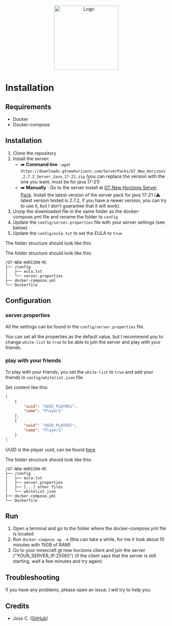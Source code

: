 <div align="center" style="margin-top: 20px;">
  <img src="https://www.gtnewhorizons.com/images/big_gnd.webp" alt="Logo" width="auto" height="200">
</div>

# Installation

## Requirements

- Docker
- Docker-compose

## Installation

1. Clone the repository
2. Install the server:
    - ➡️ **Command line** : `wget https://downloads.gtnewhorizons.com/ServerPacks/GT_New_Horizons_2.7.2_Server_Java_17-21.zip` (you can replace the version with the one you want, must be for java 17-21)
    - ➡️ **Manually** : Go to the server install at [GT New Horizons Server Pack](https://downloads.gtnewhorizons.com/ServerPacks/). Install the latest version of the server pack for java 17-21 (⚠️ latest version tested is 2.7.2, if you have a newer version, you can try to use it, but I don't guarantee that it will work).
4. Unzip the downloaded file in the same folder as the docker-compose.yml file and rename the folder to `config`
5. Update the `config/server.properties` file with your server settings (see below)
6. Update the `config/eula.txt` to set the EULA to `true`

The folder structure should look like this:

The folder structure should look like this:

```
/GT-NEW-HORIZON-MC
├── /config
│   ├── eula.txt
│   └── server.properties
├── docker-compose.yml
└── Dockerfile
```

## Configuration

### server.properties

All the settings can be found in the `config/server.properties` file.

You can set all the properties as the default value, but I recommend you to change `white-list` to `true` to be able to join the server and play with your friends.

### play with your friends

To play with your friends, you set the `white-list` to `true` and add your friends in `config/whitelist.json` file.

Set content like this:

```json
[
    {
        "uuid": "UUID_PLAYER1",
        "name": "Player1"
    },
    {
        "uuid": "UUID_PLAYER2",
        "name": "Player2"
    }
]
```

UUID is the player uuid, can be found [here](https://mcuuid.net/)

The folder structure should look like this:

```
/GT-NEW-HORIZON-MC
├── /config
│   ├── eula.txt
│   ├── server.properties
│   ├── [...] other files
│   └── whitelist.json
├── docker-compose.yml
└── Dockerfile
```

## Run

1. Open a terminal and go to the folder where the docker-compose.yml file is located
2. Run `docker-compose up -d` (this can take a while, for me it took about 10 minutes with 15GB of RAM)
3. Go to your minecraft gt new horizons client and join the server ("YOUR_SERVER_IP:25565") (if the client says that the server is still starting, wait a few minutes and try again)

## Troubleshooting

If you have any problems, please open an issue, I will try to help you.

## Credits

- Joss C. ([GitHub](https://github.com/nexus9111))
